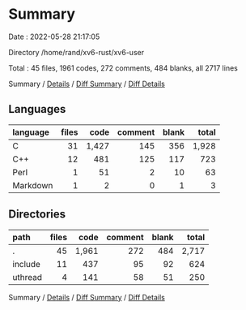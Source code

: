 # Summary

Date : 2022-05-28 21:17:05

Directory /home/rand/xv6-rust/xv6-user

Total : 45 files,  1961 codes, 272 comments, 484 blanks, all 2717 lines

Summary / [Details](details.md) / [Diff Summary](diff.md) / [Diff Details](diff-details.md)

## Languages
| language | files | code | comment | blank | total |
| :--- | ---: | ---: | ---: | ---: | ---: |
| C | 31 | 1,427 | 145 | 356 | 1,928 |
| C++ | 12 | 481 | 125 | 117 | 723 |
| Perl | 1 | 51 | 2 | 10 | 63 |
| Markdown | 1 | 2 | 0 | 1 | 3 |

## Directories
| path | files | code | comment | blank | total |
| :--- | ---: | ---: | ---: | ---: | ---: |
| . | 45 | 1,961 | 272 | 484 | 2,717 |
| include | 11 | 437 | 95 | 92 | 624 |
| uthread | 4 | 141 | 58 | 51 | 250 |

Summary / [Details](details.md) / [Diff Summary](diff.md) / [Diff Details](diff-details.md)